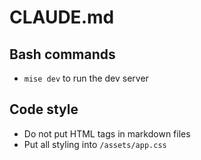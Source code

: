 # CLAUDE.md

## Bash commands

- `mise dev` to run the dev server

## Code style

- Do not put HTML tags in markdown files
- Put all styling into `/assets/app.css`
